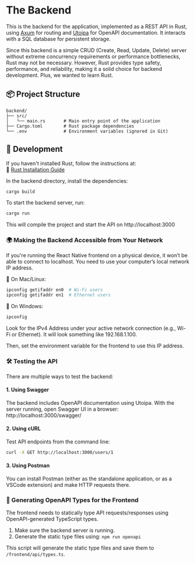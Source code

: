 # The Backend

This is the backend for the application, implemented as a REST API in Rust, using [Axum](https://github.com/tokio-rs/axum) for routing and [Utoipa](https://github.com/juhaku/utoipa) for OpenAPI documentation. It interacts with a SQL database for persistent storage.

Since this backend is a simple CRUD (Create, Read, Update, Delete) server without extreme concurrency requirements or performance bottlenecks, Rust may not be necessary. However, Rust provides type safety, performance, and reliability, making it a solid choice for backend development. Plus, we wanted to learn Rust.

## 📦 Project Structure

```
backend/
├── src/
│   └── main.rs       # Main entry point of the application
├── Cargo.toml        # Rust package dependencies
└── .env              # Environment variables (ignored in Git)
```

## 🚀 Development

If you haven't installed Rust, follow the instructions at:\
🔗 [Rust Installation Guide](https://www.rust-lang.org/tools/install)

In the backend directory, install the dependencies:

```sh
cargo build
```

To start the backend server, run:

```sh
cargo run
```

This will compile the project and start the API on http://localhost:3000

### 🌍 Making the Backend Accessible from Your Network

If you're running the React Native frontend on a physical device, it won’t be able to connect to localhost. You need to use your computer’s local network IP address.

📌 On Mac/Linux:

```sh
ipconfig getifaddr en0  # Wi-Fi users
ipconfig getifaddr en1  # Ethernet users
```

📌 On Windows:

```sh
ipconfig
```

Look for the IPv4 Address under your active network connection (e.g., Wi-Fi or Ethernet).
It will look something like 192.168.1.100.

Then, set the environment variable for the frontend to use this IP address.

### 🛠️ Testing the API

There are multiple ways to test the backend:

#### 1. Using Swagger

The backend includes OpenAPI documentation using Utoipa.
With the server running, open Swagger UI in a browser:
http://localhost:3000/swagger/

#### 2. Using cURL

Test API endpoints from the command line:

```sh
curl -X GET http://localhost:3000/users/1
```

#### 3. Using Postman

You can install Postman (either as the standalone application, or as a VSCode extension) and make HTTP requests there.

### 📜 Generating OpenAPI Types for the Frontend

The frontend needs to statically type API requests/responses using OpenAPI-generated TypeScript types.

1. Make sure the backend server is running.
2. Generate the static type files using: `npm run openapi`

This script will generate the static type files and save them to `/frontend/api/types.ts`.
